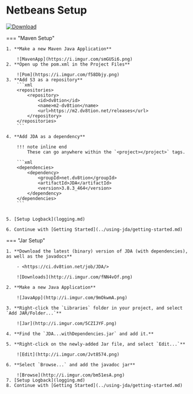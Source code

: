 # Netbeans Setup

[ ![Download](https://shields.io/maven-metadata/v?metadataUrl=https%3A%2F%2Fm2.dv8tion.net%2Freleases%2Fnet%2Fdv8tion%2FJDA%2Fmaven-metadata.xml&color=informational&label=Download&style=for-the-badge) ](https://ci.dv8tion.net/job/JDA/lastSuccessfulBuild/)

=== "Maven Setup"

    1. **Make a new Maven Java Application**
        
        ![MavenApp](https://i.imgur.com/smGUSi6.png)
    2. **Open up the pom.xml in the Project Files**
        
        ![Pom](https://i.imgur.com/f58Dbjy.png)
    3. **Add S3 as a repository**
        ```xml
        <repositories>
            <repository>
                <id>dv8tion</id>
                <name>m2-dv8tion</name>
                <url>https://m2.dv8tion.net/releases</url>
            </repository>
        </repositories>
        ```

    4. **Add JDA as a dependency**

        !!! note inline end
            These can go anywhere within the `<project></project>` tags.

        ```xml
        <dependencies>
            <dependency>
                <groupId>net.dv8tion</groupId>
                <artifactId>JDA</artifactId>
                <version>3.8.3_464</version>
            </dependency>
        </dependencies>
        ```
        

    5. [Setup Logback](logging.md)

    6. Continue with [Getting Started](../using-jda/getting-started.md)

=== "Jar Setup"

    1. **Download the latest (binary) version of JDA (with dependencies), as well as the javadocs**
        
        - <https://ci.dv8tion.net/job/JDA/>
        
        ![Downloads](http://i.imgur.com/fNN4vOf.png)

    2. **Make a new Java Application**
        
        ![JavaApp](http://i.imgur.com/9mOkwmA.png)

    3. **Right-click the `Libraries` folder in your project, and select `Add JAR/Folder...`**
        
        ![Jar](http://i.imgur.com/5CZIJYF.png)

    4. **Find the `JDA...withDependencies.jar` and add it.**

    5. **Right-click on the newly-added Jar file, and select `Edit...`**
        
        ![Edit](http://i.imgur.com/Jvt8574.png)

    6. **Select `Browse...` and add the javadoc jar**
        
        ![Browse](http://i.imgur.com/bm51esA.png)
    7. [Setup Logback](logging.md)
    8. Continue with [Getting Started](../using-jda/getting-started.md)
